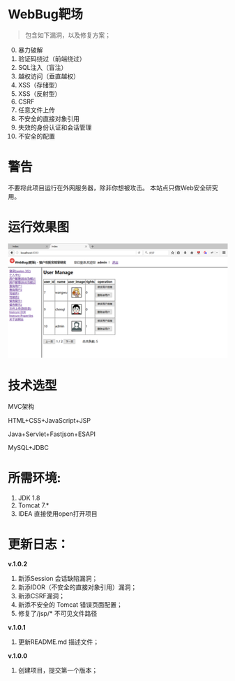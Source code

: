 # WebBug靶场
> 包含如下漏洞，以及修复方案；

0. 暴力破解
1. 验证码绕过（前端绕过）
2. SQL注入（盲注）
3. 越权访问（垂直越权）
4. XSS（存储型）
5. XSS（反射型）
6. CSRF
7. 任意文件上传
8. 不安全的直接对象引用
9. 失效的身份认证和会话管理
10. 不安全的配置

# 警告
不要将此项目运行在外网服务器，除非你想被攻击。
本站点只做Web安全研究用。

# 运行效果图
![avatar](web/image/WebBug_image.png)

# 技术选型
MVC架构

HTML+CSS+JavaScript+JSP

Java+Servlet+Fastjson+ESAPI

MySQL+JDBC


# 所需环境:
1. JDK 1.8
2. Tomcat 7.*
3. IDEA 直接使用open打开项目




# 更新日志：

**v.1.0.2**
1. 新添Session 会话缺陷漏洞；
2. 新添IDOR（不安全的直接对象引用）漏洞；
3. 新添CSRF漏洞；
4. 新添不安全的 Tomcat 错误页面配置；
5. 修复了/jsp/* 不可见文件路径

**v.1.0.1**

1. 更新README.md 描述文件；

**v.1.0.0**

1. 创建项目，提交第一个版本；
